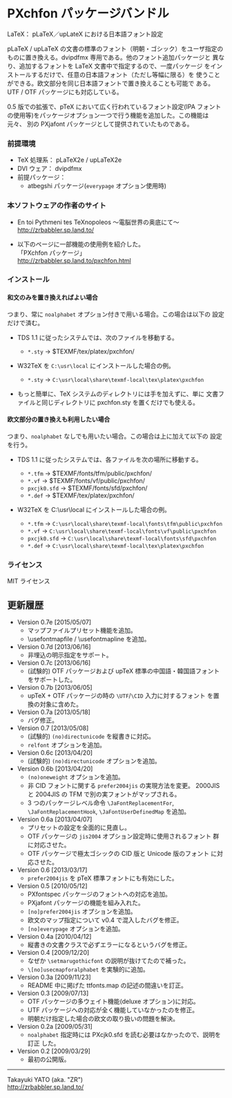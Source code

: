 PXchfon パッケージバンドル
==========================

LaTeX： pLaTeX／upLateX における日本語フォント設定

pLaTeX / upLaTeX の文書の標準のフォント（明朝・ゴシック）をユーザ指定の
ものに置き換える。dvipdfmx 専用である。他のフォント追加パッケージと
異なり、追加するフォントを LaTeX 文書中で指定するので、一度パッケージ
をインストールするだけで、任意の日本語フォント（ただし等幅に限る）を
使うことができる。欧文部分を同じ日本語フォントで置き換えることも可能で
ある。UTF / OTF パッケージにも対応している。

0.5 版での拡張で、pTeX において広く行われているフォント設定(IPA フォント
の使用等)をパッケージオプション一つで行う機能を追加した。この機能は元々、
別の PXjafont パッケージとして提供されていたものである。

### 前提環境

  - TeX 処理系： pLaTeX2e / upLaTeX2e
  - DVI ウェア： dvipdfmx
  - 前提パッケージ：
      * atbegshi パッケージ(`everypage` オプション使用時)

### 本ソフトウェアの作者のサイト

  - En toi Pythmeni tes TeXnopoleos ～電脳世界の奥底にて～  
    <http://zrbabbler.sp.land.to/>

  - 以下のページに一部機能の使用例を紹介した。  
    「PXchfon パッケージ」  
    <http://zrbabbler.sp.land.to/pxchfon.html>

### インストール

#### 和文のみを置き換えればよい場合

つまり、常に `noalphabet` オプション付きで用いる場合。この場合は以下の
設定だけで済む。

  - TDS 1.1 に従ったシステムでは、次のファイルを移動する。
      * `*.sty` → $TEXMF/tex/platex/pxchfon/

  - W32TeX を `C:\usr\local` にインストールした場合の例。
      * `*.sty` → `C:\usr\local\share\texmf-local\tex\platex\pxchfon`

  - もっと簡単に、TeX システムのディレクトリには手を加えずに、単に
    文書ファイルと同じディレクトリに pxchfon.sty を置くだけでも使える。

#### 欧文部分の置き換えも利用したい場合

つまり、`noalphabet` なしでも用いたい場合。この場合は上に加えて以下の
設定を行う。

  * TDS 1.1 に従ったシステムでは、各ファイルを次の場所に移動する。
      - `*.tfm`      → $TEXMF/fonts/tfm/public/pxchfon/
      - `*.vf`       → $TEXMF/fonts/vf/public/pxchfon/
      - `pxcjk0.sfd` → $TEXMF/fonts/sfd/pxchfon/
      - `*.def`      → $TEXMF/tex/platex/pxchfon/

  * W32TeX を C:\usr\local にインストールした場合の例。
      - `*.tfm`  → `C:\usr\local\share\texmf-local\fonts\tfm\public\pxchfon`
      - `*.vf`   → `C:\usr\local\share\texmf-local\fonts\vf\public\pxchfon`
      - `pxcjk0.sfd` → `C:\usr\local\share\texmf-local\fonts\sfd\pxchfon`
      - `*.def`  → `C:\usr\local\share\texmf-local\tex\platex\pxchfon`

### ライセンス

MIT ライセンス

更新履歴
--------

  * Version 0.7e [2015/05/07]
      - マップファイルプリセット機能を追加。
      - \usefontmapfile / \usefontmapline を追加。
  * Version 0.7d [2013/06/16]
      - 非埋込の明示指定をサポート。
  * Version 0.7c [2013/06/16]
      - (試験的) OTF パッケージおよび upTeX 標準の中国語・韓国語フォント
        をサポートした。
  * Version 0.7b [2013/06/05]
      - upTeX + OTF パッケージの時の `\UTF`/`\CID` 入力に対するフォント
        を置換の対象に含めた。
  * Version 0.7a [2013/05/18]
      - バグ修正。
  * Version 0.7  [2013/05/08]
      - (試験的) `(no)directunicode` を縦書きに対応。
      - `relfont` オプションを追加。
  * Version 0.6c [2013/04/20]
      - (試験的) `(no)directunicode` オプションを追加。
  * Version 0.6b [2013/04/20]
      - `(no)oneweight` オプションを追加。
      - 非 CID フォントに関する `prefer2004jis` の実現方法を変更。
        2000JIS と 2004JIS の TFM で別の実フォントがマップされる。
      - 3 つのパッケージレベル命令 `\JaFontReplacementFor`,
        `\JaFontReplacementHook`, `\JaFontUserDefinedMap` を追加。
  * Version 0.6a [2013/04/07]
      - プリセットの設定を全面的に見直し。
      - OTF パッケージの `jis2004` オプション設定時に使用されるフォント
        群に対応させた。
      - OTF パッケージで極太ゴシックの CID 版と Unicode 版のフォント
        に対応させた。
  * Version 0.6  [2013/03/17]
      - `prefer2004jis` を pTeX 標準フォントにも有効にした。
  * Version 0.5  [2010/05/12]
      - PXfontspec パッケージのフォントへの対応を追加。
      - PXjafont パッケージの機能を組み入れた。
      - `[no]prefer2004jis` オプションを追加。
      - 欧文のマップ指定について v0.4 で混入したバグを修正。
      - `[no]everypage` オプションを追加。
  * Version 0.4a [2010/04/12]
      - 縦書きの文書クラスで必ずエラーになるというバグを修正。
  * Version 0.4  [2009/12/20]
      - なぜか `\setmarugothicfont` の説明が抜けてたので補った。
      - `\[no]usecmapforalphabet` を実験的に追加。
  * Version 0.3a [2009/11/23]
      - README 中に掲げた ttfonts.map の記述の間違いを訂正。
  * Version 0.3  [2009/07/13]
      - OTF パッケージの多ウェイト機能(deluxe オプション)に対応。
      - UTF パッケージへの対応が全く機能していなかったのを修正。
      - 明朝だけ指定した場合の欧文の取り扱いの問題を解決。
  * Version 0.2a [2009/05/31]
      - `noalphabet` 指定時には PXcjk0.sfd を読む必要はなかったので、説明を訂正
        した。
  * Version 0.2  [2009/03/29]
      - 最初の公開版。

--------------------
Takayuki YATO (aka. "ZR")  
http://zrbabbler.sp.land.to/
